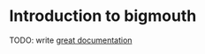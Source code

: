 # Introduction to bigmouth

TODO: write [great documentation](http://jacobian.org/writing/what-to-write/)
